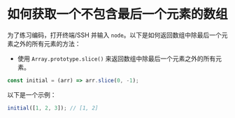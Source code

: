 # 如何获取一个不包含最后一个元素的数组

为了练习编码，打开终端/SSH 并输入 `node`。以下是如何返回数组中除最后一个元素之外的所有元素的方法：

- 使用 `Array.prototype.slice()` 来返回数组中除最后一个元素之外的所有元素。

```js
const initial = (arr) => arr.slice(0, -1);
```

以下是一个示例：

```js
initial([1, 2, 3]); // [1, 2]
```
